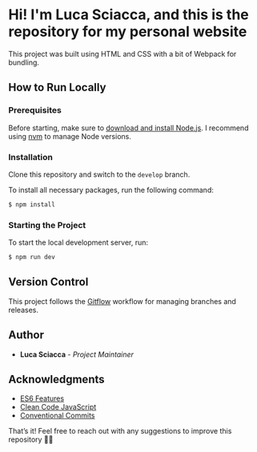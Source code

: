 # Hi! I'm Luca Sciacca, and this is the repository for my personal website

This project was built using HTML and CSS with a bit of Webpack for bundling.

## How to Run Locally

### Prerequisites
Before starting, make sure to [download and install Node.js](https://nodejs.org/en/download/). I recommend using [nvm](https://github.com/nvm-sh/nvm) to manage Node versions.

### Installation
Clone this repository and switch to the `develop` branch.

To install all necessary packages, run the following command:

```bash
$ npm install
```

### Starting the Project
To start the local development server, run:

```bash
$ npm run dev
```

## Version Control

This project follows the [Gitflow](https://www.atlassian.com/git/tutorials/comparing-workflows/gitflow-workflow) workflow for managing branches and releases.

## Author

* **Luca Sciacca** - *Project Maintainer*

## Acknowledgments

* [ES6 Features](http://es6-features.org/)
* [Clean Code JavaScript](https://github.com/ryanmcdermott/clean-code-javascript)
* [Conventional Commits](https://www.conventionalcommits.org/)

That’s it! Feel free to reach out with any suggestions to improve this repository 💪🏻

